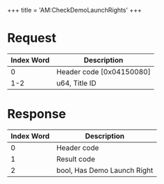 +++
title = 'AM:CheckDemoLaunchRights'
+++

# Request

| Index Word | Description                |
|------------|----------------------------|
| 0          | Header code \[0x04150080\] |
| 1-2        | u64, Title ID              |

# Response

| Index Word | Description                 |
|------------|-----------------------------|
| 0          | Header code                 |
| 1          | Result code                 |
| 2          | bool, Has Demo Launch Right |